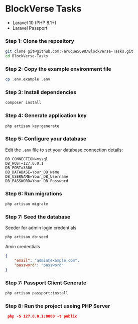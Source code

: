 # BlockVerse Tasks

- Laravel 10 (PHP 8.1+)
- Laravel Passport

### Step 1: Clone the repository

```bash
git clone git@github.com:Faruque5698/BlockVerse-Tasks.git
cd BlockVerse-Tasks
```
### Step 2: Copy the example environment file

```bash
cp .env.example .env
```
### Step 3: Install dependencies

```bash
composer install
```
### Step 4: Generate application key

```bash
php artisan key:generate
```

### Step 5: Configure your database
Edit the `.env` file to set your database connection details:

```env
DB_CONNECTION=mysql
DB_HOST=127.0.0.1
DB_PORT=3306
DB_DATABASE=Your_DB_Name
DB_USERNAME=Your_DB_Username
DB_PASSWORD=Your_DB_Password
```

### Step 6: Run migrations

```bash
php artisan migrate
```

### Step 7: Seed the database 
Seeder for admin login credentials
```bash
php artisan db:seed
```
Amin credentials
```json
{
    "email": "admin@example.com",
    "password": "password" 
}
```
### Step 7: Passport Client Generate
```bash
php artisan passport:install
```
### Step 8: Run the project useing PHP Server 
```json
 php -S 127.0.0.1:8000 -t public
```


